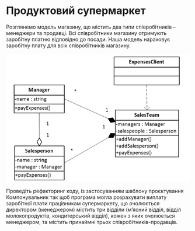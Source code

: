 # Продуктовий супермаркет

Розглянемо модель магазину, що містить два типи 
співробітників – менеджери та продавці.
Всі співробітники магазину отримують заробітну 
платню відповідно до посади. Наша модель нараховує
заробітну плату для всіх співробітників магазину.

![img.png](img.png)

Проведіть рефакторинг коду, із застосуванням 
шаблону проєктування Компонувальник так щоб програма
могла розрахувати виплату заробітної плати працівникам
супермаркету, що очолюється директором (менеджером) 
містить три відділи (м’ясний відділ, відділ молокопродуктів,
кондитерський відділ), кожен з яких очолюється менеджером,
та містить принаймні трьох співробітників-продавців.
